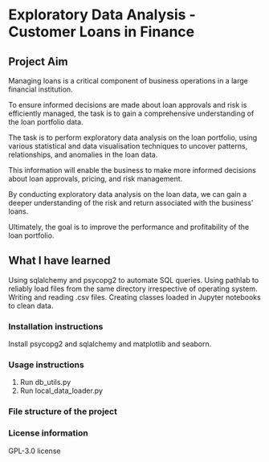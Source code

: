 # Exploratory Data Analysis - Customer Loans in Finance

## Project Aim

Managing loans is a critical component of business operations in a large financial institution.

To ensure informed decisions are made about loan approvals and risk is efficiently managed, the task is to gain a comprehensive understanding of the loan portfolio data.

The task is to perform exploratory data analysis on the loan portfolio, using various statistical and data visualisation techniques to uncover patterns, relationships, and anomalies in the loan data.

This information will enable the business to make more informed decisions about loan approvals, pricing, and risk management.

By conducting exploratory data analysis on the loan data, we can gain a deeper understanding of the risk and return associated with the business' loans.

Ultimately, the goal is to improve the performance and profitability of the loan portfolio.

## What I have learned 
Using sqlalchemy and psycopg2 to automate SQL queries.
Using pathlab to reliably load files from the same directory irrespective of operating system.
Writing and reading .csv files.
Creating classes loaded in Jupyter notebooks to clean data.



   
  
   ### Installation instructions
   Install psycopg2 and sqlalchemy and matplotlib and seaborn.
   ### Usage instructions
   1. Run db_utils.py
   2. Run local_data_loader.py
   ### File structure of the project
   ### License information
   GPL-3.0 license 

